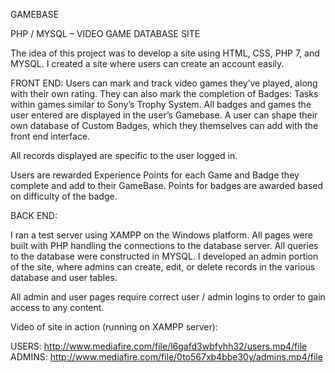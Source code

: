 GAMEBASE

PHP / MYSQL – VIDEO GAME DATABASE SITE

The idea of this project was to develop a site using HTML, CSS, PHP 7, and MYSQL.
I created a site where users can create an account easily.

FRONT END:
Users can mark and track video games they’ve played, along with their own rating.
They can also mark the completion of Badges: Tasks within games similar to Sony’s Trophy System.
All badges and games the user entered are displayed in the user’s Gamebase.
A user can shape their own database of Custom Badges, which they themselves can add with the front end interface.

All records displayed are specific to the user logged in.

Users are rewarded Experience Points for each Game and Badge they complete and add to their GameBase. Points for badges are awarded based on difficulty of the badge.

BACK END:

I ran a test server using XAMPP on the Windows platform. All pages were built with PHP handling the connections to the database server. All queries to the database were constructed in MYSQL. I developed an admin portion of the site, where admins can create, edit, or delete records in the various database and user tables.

All admin and user pages require correct user / admin logins to order to gain access to any content.

Video of site in action (running on XAMPP server):

USERS: http://www.mediafire.com/file/l6gafd3wbfvhh32/users.mp4/file
ADMINS: http://www.mediafire.com/file/0to567xb4bbe30y/admins.mp4/file
